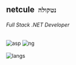 ## netcule&nbsp; `נטקולה`
###### Full Stack .NET Developer
![asp](https://img.shields.io/badge/-ASP.NET-3d4e76?logo=microsoft-sql-server&logoColor=white&style=flat)
![ng](https://img.shields.io/badge/-Angular-3d4e76?logo=angular&logoColor=white&style=flat)
\
\
![langs](https://github-readme-stats.vercel.app/api/top-langs/?username=netcule&bg_color=3d4e76&title_color=ffffff&text_color=ffffff&hide_border=1)
